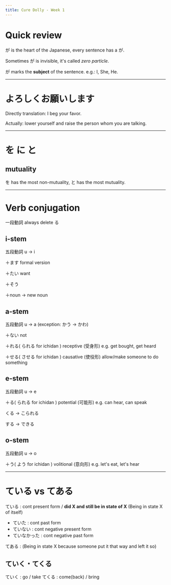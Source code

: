 ```yaml
---
title: Cure Dolly - Week 1
---
```


# Quick review

が is the heart of the Japanese, every sentence has a が.

Sometimes が is invisible, it's called *zero particle*.


が marks the **subject** of the sentence. e.g.: I, She, He.

---

# よろしくお願いします

Directly translation: I beg your favor.

Actually: lower yourself and raise the person whom you are talking.

---

# を に と

## mutuality

を has the most non-mutuality, と has the most mutuality.

---

# Verb conjugation

一段動詞 always delete る

## i-stem

五段動詞 u -> i

＋ます formal version

＋たい want

＋そう 

＋noun -> new noun

## a-stem

五段動詞 u -> a (exception: かう -> かわ)

＋ない not

＋れる( られる for ichidan ) receptive (受身形) e.g. get bought, get heard

＋せる( させる for ichidan ) causative (使役形) allow/make someone to do something

## e-stem

五段動詞 u -> e

＋る( られる for ichidan ) potential (可能形) e.g. can hear, can speak

くる -> こられる

する -> できる

## o-stem

五段動詞 u -> o

＋う( よう for ichidan ) volitional (意向形) e.g. let's eat, let's hear

---

# ている vs てある

ている : cont present form / **did X and still be in state of X** (Being in state X of itself)

- ていた : cont past form
- ていない : cont negative present form
- ていなかった : cont negative past form

てある : (Being in state X because someone put it that way and left it so)

## ていく・てくる

ていく : go / take
てくる : come(back) / bring


